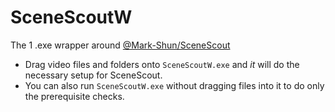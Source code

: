 # SceneScoutW
The 1 .exe wrapper around [@Mark-Shun/SceneScout](https://github.com/Mark-Shun/SceneScout)

* Drag video files and folders onto `SceneScoutW.exe` and *it* will do the necessary setup for SceneScout.
* You can also run `SceneScoutW.exe` without dragging files into it to do only the prerequisite checks.
